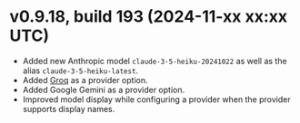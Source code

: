 # v0.9.18, build 193 (2024-11-xx xx:xx UTC)
- Added new Anthropic model `claude-3-5-heiku-20241022` as well as the alias `claude-3-5-heiku-latest`.
- Added [Groq](https://console.groq.com/) as a provider option.
- Added Google Gemini as a provider option.
- Improved model display while configuring a provider when the provider supports display names.